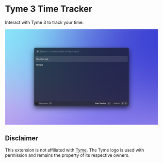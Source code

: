 # Tyme 3 Time Tracker

Interact with Tyme 3 to track your time.

![Extension preview](./metadata/screenshot.png)

## Disclaimer

This extension is not affiliated with [Tyme](https://www.tyme-app.com/). The Tyme logo is used with permission and remains the property of its respective owners.
